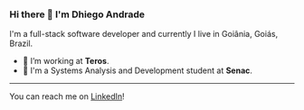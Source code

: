 ### Hi there 👋 I'm Dhiego Andrade

I'm a full-stack software developer and currently I live in Goiânia, Goiás, Brazil.

- 🔭 I’m working at **Teros**.
- 📖 I'm a Systems Analysis and Development student at **Senac**.

---

You can reach me on [LinkedIn](https://www.linkedin.com/in/mdhiego/)!
